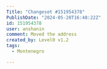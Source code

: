 ```yaml
---
Title: "Changeset #151954378"
PublishDate: "2024-05-28T16:48:22Z"
id: 151954378
user: anshanin
comment: Moved the address
created_by: Level0 v1.2
tags:
  - Montenegro

---
```


